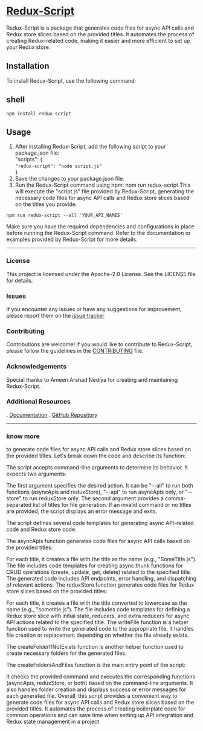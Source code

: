 # [Redux-Script](https://www.npmjs.com/package/redux-script?activeTab=readme)

Redux-Script is a package that generates code files for async API calls and Redux store slices based on the provided titles. It automates the process of creating Redux-related code, making it easier and more efficient to set up your Redux store.

## Installation

To install Redux-Script, use the following command:

## shell
```shell
npm install redux-script
```

## Usage
1. After installing Redux-Script, add the following script to your package.json file:<br />
"scripts": {<br />
   `"redux-script": "node script.js"`<br />
}
2. Save the changes to your package.json file.
3. Run the Redux-Script command using npm:
   npm run redux-script
This will execute the "script.js" file provided by Redux-Script, generating the necessary code files for async API calls and Redux store slices based on the titles you provide.

```Example
npm run redux-script --all 'YOUR_API_NAMES'
```


Make sure you have the required dependencies and configurations in place before running the Redux-Script command. Refer to the documentation or examples provided by Redux-Script for more details.

<hr />

### License
This project is licensed under the Apache-2.0 License. See the LICENSE file for details.

### Issues
If you encounter any issues or have any suggestions for improvement, please report them on the [issue tracker](https://github.com/ARSHADAMEEN00/redux-script#readme)

### Contributing
Contributions are welcome! If you would like to contribute to Redux-Script, please follow the guidelines in the [CONTRIBUTING](https://github.com/ARSHADAMEEN00/redux-script#readme) file.

### Acknowledgements
Special thanks to Ameen Arshad Nediya for creating and maintaining Redux-Script.

### Additional Resources
. [Documentation](https://www.npmjs.com/package/redux-script?activeTab=readme)
. [GitHub Repository](https://github.com/ARSHADAMEEN00/redux-script)

<hr />

### know more
to generate code files for async API calls and Redux store slices based on the provided titles. Let's break down the code and describe its function:

The script accepts command-line arguments to determine its behavior. It expects two arguments:

The first argument specifies the desired action. It can be "--all" to run both functions (asyncApis and reduxStore), "--api" to run asyncApis only, or "--store" to run reduxStore only.
The second argument provides a comma-separated list of titles for file generation.
If an invalid command or no titles are provided, the script displays an error message and exits.

The script defines several code templates for generating async API-related code and Redux store code.

The asyncApis function generates code files for async API calls based on the provided titles:

For each title, it creates a file with the title as the name (e.g., "SomeTitle.js").
The file includes code templates for creating async thunk functions for CRUD operations (create, update, get, delete) related to the specified title.
The generated code includes API endpoints, error handling, and dispatching of relevant actions.
The reduxStore function generates code files for Redux store slices based on the provided titles:

For each title, it creates a file with the title converted to lowercase as the name (e.g., "sometitle.js").
The file includes code templates for defining a Redux store slice with initial state, reducers, and extra reducers for async API actions related to the specified title.
The writeFile function is a helper function used to write the generated code to the appropriate file. It handles file creation or replacement depending on whether the file already exists.

The createFolderIfNotExists function is another helper function used to create necessary folders for the generated files.

The createFoldersAndFiles function is the main entry point of the script:

It checks the provided command and executes the corresponding functions (asyncApis, reduxStore, or both) based on the command-line arguments.
It also handles folder creation and displays success or error messages for each generated file.
Overall, this script provides a convenient way to generate code files for async API calls and Redux store slices based on the provided titles. It automates the process of creating boilerplate code for common operations and can save time when setting up API integration and Redux state management in a project
